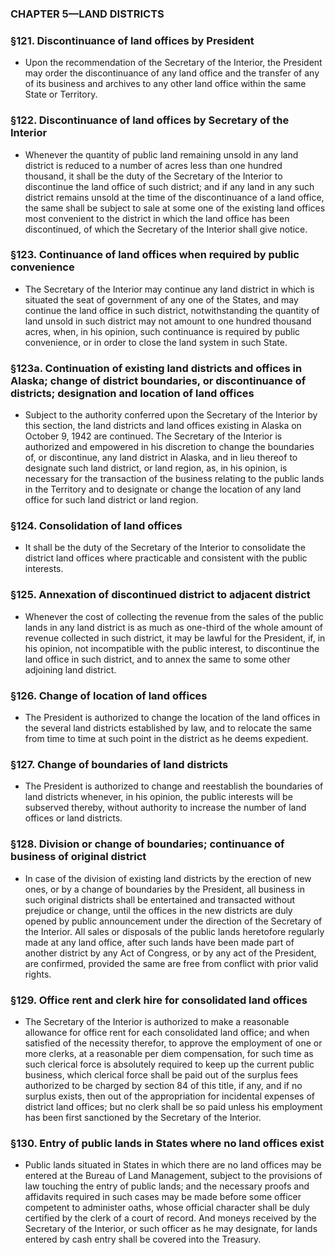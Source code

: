 ### **CHAPTER 5—LAND DISTRICTS**

### §121. Discontinuance of land offices by President
* Upon the recommendation of the Secretary of the Interior, the President may order the discontinuance of any land office and the transfer of any of its business and archives to any other land office within the same State or Territory.

### §122. Discontinuance of land offices by Secretary of the Interior
* Whenever the quantity of public land remaining unsold in any land district is reduced to a number of acres less than one hundred thousand, it shall be the duty of the Secretary of the Interior to discontinue the land office of such district; and if any land in any such district remains unsold at the time of the discontinuance of a land office, the same shall be subject to sale at some one of the existing land offices most convenient to the district in which the land office has been discontinued, of which the Secretary of the Interior shall give notice.

### §123. Continuance of land offices when required by public convenience
* The Secretary of the Interior may continue any land district in which is situated the seat of government of any one of the States, and may continue the land office in such district, notwithstanding the quantity of land unsold in such district may not amount to one hundred thousand acres, when, in his opinion, such continuance is required by public convenience, or in order to close the land system in such State.

### §123a. Continuation of existing land districts and offices in Alaska; change of district boundaries, or discontinuance of districts; designation and location of land offices
* Subject to the authority conferred upon the Secretary of the Interior by this section, the land districts and land offices existing in Alaska on October 9, 1942 are continued. The Secretary of the Interior is authorized and empowered in his discretion to change the boundaries of, or discontinue, any land district in Alaska, and in lieu thereof to designate such land district, or land region, as, in his opinion, is necessary for the transaction of the business relating to the public lands in the Territory and to designate or change the location of any land office for such land district or land region.

### §124. Consolidation of land offices
* It shall be the duty of the Secretary of the Interior to consolidate the district land offices where practicable and consistent with the public interests.

### §125. Annexation of discontinued district to adjacent district
* Whenever the cost of collecting the revenue from the sales of the public lands in any land district is as much as one-third of the whole amount of revenue collected in such district, it may be lawful for the President, if, in his opinion, not incompatible with the public interest, to discontinue the land office in such district, and to annex the same to some other adjoining land district.

### §126. Change of location of land offices
* The President is authorized to change the location of the land offices in the several land districts established by law, and to relocate the same from time to time at such point in the district as he deems expedient.

### §127. Change of boundaries of land districts
* The President is authorized to change and reestablish the boundaries of land districts whenever, in his opinion, the public interests will be subserved thereby, without authority to increase the number of land offices or land districts.

### §128. Division or change of boundaries; continuance of business of original district
* In case of the division of existing land districts by the erection of new ones, or by a change of boundaries by the President, all business in such original districts shall be entertained and transacted without prejudice or change, until the offices in the new districts are duly opened by public announcement under the direction of the Secretary of the Interior. All sales or disposals of the public lands heretofore regularly made at any land office, after such lands have been made part of another district by any Act of Congress, or by any act of the President, are confirmed, provided the same are free from conflict with prior valid rights.

### §129. Office rent and clerk hire for consolidated land offices
* The Secretary of the Interior is authorized to make a reasonable allowance for office rent for each consolidated land office; and when satisfied of the necessity therefor, to approve the employment of one or more clerks, at a reasonable per diem compensation, for such time as such clerical force is absolutely required to keep up the current public business, which clerical force shall be paid out of the surplus fees authorized to be charged by section 84 of this title, if any, and if no surplus exists, then out of the appropriation for incidental expenses of district land offices; but no clerk shall be so paid unless his employment has been first sanctioned by the Secretary of the Interior.

### §130. Entry of public lands in States where no land offices exist
* Public lands situated in States in which there are no land offices may be entered at the Bureau of Land Management, subject to the provisions of law touching the entry of public lands; and the necessary proofs and affidavits required in such cases may be made before some officer competent to administer oaths, whose official character shall be duly certified by the clerk of a court of record. And moneys received by the Secretary of the Interior, or such officer as he may designate, for lands entered by cash entry shall be covered into the Treasury.